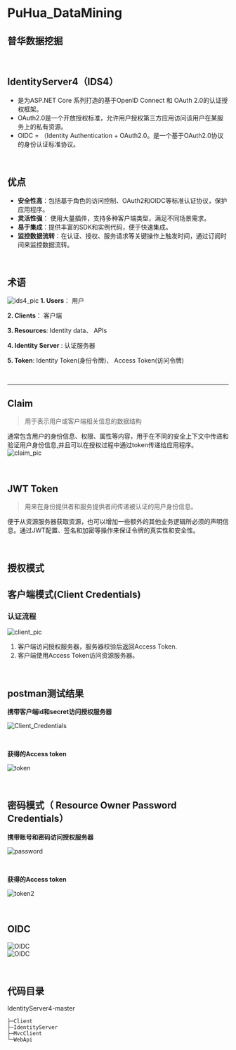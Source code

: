 # PuHua_DataMining
## **普华数据挖掘**

<br/>

## **IdentityServer4（IDS4）**
* 是为ASP.NET Core 系列打造的基于OpenID Connect 和 OAuth 2.0的认证授权框架。
* OAuth2.0是一个开放授权标准，允许用户授权第三方应用访问该用户在某服务上的私有资源。
* OIDC = （Identity Authentication + OAuth2.0。是一个基于OAuth2.0协议的身份认证标准协议。

<br/>

## **优点**
* **安全性高**：包括基于角色的访问控制、OAuth2和OIDC等标准认证协议，保护应用程序。
* **灵活性强**： 使用大量插件，支持多种客户端类型，满足不同场景需求。
* **易于集成**：提供丰富的SDK和实例代码，便于快速集成。
* **监控数据流转**：在认证、授权、服务请求等关键操作上触发时间，通过订阅时间来监控数据流转。

<br/>


## **术语**
![ids4_pic](./ids4_img/图片7.png)
**1. Users**： 用户

**2. Clients**： 客户端

**3. Resources**: Identity data、 APIs

**4. Identity Server** : 认证服务器

**5. Token**:  Identity Token(身份令牌)、 Access Token(访问令牌)

<br/>

___


## **Claim**
> 用于表示用户或客户端相关信息的数据结构

通常包含用户的身份信息、权限、属性等内容，用于在不同的安全上下文中传递和验证用户身份信息,并且可以在授权过程中通过token传递给应用程序。
![claim_pic](./ids4_img/图片8.png)

<br/>

## **JWT Token**
> 用来在身份提供者和服务提供者间传递被认证的用户身份信息。

便于从资源服务器获取资源，也可以增加一些额外的其他业务逻辑所必须的声明信息。通过JWT配置、签名和加密等操作来保证令牌的真实性和安全性。

<br/>

## **授权模式**
## **客户端模式(Client Credentials)**
### **认证流程**
![client_pic](./ids4_img/图片9.png)
1. 客户端访问授权服务器，服务器校验后返回Access Token.
2. 客户端使用Access Token访问资源服务器。

<br/>


## **postman测试结果**
**携带客户端id和secret访问授权服务器**

![Client_Credentials](./ids4_img/图片1.png)

<br/>

**获得的Access token**

![token](./ids4_img/图片2.png)

<br/>

## **密码模式（ Resource Owner Password Credentials）**
**携带账号和密码访问授权服务器**

![password](./ids4_img/图片3.png)

<br/>

**获得的Access token**

![token2](./ids4_img/图片4.png)

<br/>

## **OIDC**
![OIDC](./ids4_img/图片5.png)
<br/>
![OIDC](./ids4_img/图片6.png)

<br/>

## **代码目录**
IdentityServer4-master

    ├─Client
    ├─IdentityServer
    ├─MvcClient
    └─WebApi

